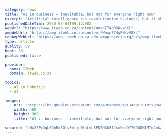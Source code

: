 ```yaml
---
category: news
title: "AI in business – inevitable, but not for everyone right now"
excerpt: "Artificial intelligence can revolutionise business, but it should not be deployed unless there is a solid business case for it."
publishedDateTime: 2020-05-04T09:12:00Z
webUrl: "https://www.itweb.co.za/content/WnxpE74gRXNvV8XL"
ampWebUrl: "https://amp.itweb.co.za/content/WnxpE74gRXNvV8XL"
cdnAmpWebUrl: "https://amp-itweb-co-za.cdn.ampproject.org/c/s/amp.itweb.co.za/content/WnxpE74gRXNvV8XL"
type: article
quality: 59
heat: 59
published: false

provider:
  name: ITWeb
  domain: itweb.co.za

topics:
  - AI in Robotics
  - AI

images:
  - url: "https://lh3.googleusercontent.com/49PaNpS6cIpiJ45aYTuYmts93KdCbHDk3jx1gHtUAzjRuUbrc1jPWP7AOp5diqkZICx3t6lleMdFOFNoVnKjVnVU=w400-h300-c"
    width: 400
    height: 300
    title: "AI in business – inevitable, but not for everyone right now"

secured: "dHx2SPiOqLSObRq8OlyEmljs00aLmL8PD7NXb51JsdHerQY7G9QDMIMTqCmkax/5AajavksEDxUuLkhS4i/i9iD8t8tdM60L32c7DTnC4IM8iJslb1gqO25FGfNzbmJzyVD/t5FQjDc79VDy+QNIMhgHPYYkw0cqPKNo1yNZJjP85OB4xWXD/nTCF1XpafKr/0SFFy3HYiQRZA/FtaJaWY9TaIBxOJE+08LudKoXtpDxSaSf39imoNAZoUxOGczG4zQxi5clp4XHDyOrLrgIaPKiLIEtOr3Zrf0galu+SU12oS88va+/nUePOwDie2rj;8OBjx5dpjJyUxLwA5h+IbQ=="
---
```


